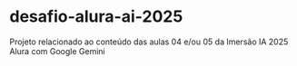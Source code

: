 # desafio-alura-ai-2025
Projeto relacionado ao conteúdo das aulas 04 e/ou 05 da Imersão IA 2025 Alura com Google Gemini
